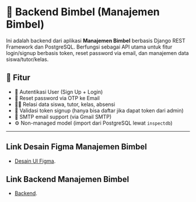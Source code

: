 # 🧠 Backend Bimbel (Manajemen Bimbel)

Ini adalah backend dari aplikasi **Manajemen Bimbel** berbasis Django REST Framework dan PostgreSQL. Berfungsi sebagai API utama untuk fitur login/signup berbasis token, reset password via email, dan manajemen data siswa/tutor/kelas.

## 🧩 Fitur

- 🔐 Autentikasi User (Sign Up + Login)
- 📧 Reset password via OTP ke Email
- 🧑‍🏫 Relasi data siswa, tutor, kelas, absensi
- 📌 Validasi token signup (hanya bisa daftar jika dapat token dari admin)
- 📮 SMTP email support (via Gmail SMTP)
- ⚙️ Non-managed model (import dari PostgreSQL lewat `inspectdb`)

---

## Link Desain Figma Manajemen Bimbel

- [Desain UI Figma](https://www.figma.com/design/xJptZfx4oK4eYOSoDRPeAE/UI-UX-LMS---Gluon-IT?node-id=0-1&t=0Rk034BKqJzwQqM3-1).

## Link Backend Manajemen Bimbel

- [Backend](https://github.com/rahmanfaisal0414/backend_bimbel).
